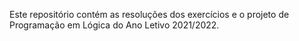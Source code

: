 Este repositório contém as resoluções dos exercícios e o projeto de Programação em Lógica do Ano Letivo 2021/2022.
